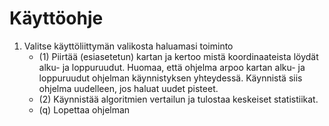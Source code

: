 # Käyttöohje

1. Valitse käyttöliittymän valikosta haluamasi toiminto
    * (1) Piirtää (esiasetetun) kartan ja kertoo mistä koordinaateista löydät alku- ja loppuruudut. Huomaa, että ohjelma arpoo kartan alku- ja loppuruudut ohjelman käynnistyksen yhteydessä. Käynnistä siis ohjelma uudelleen, jos haluat uudet pisteet.
    * (2) Käynnistää algoritmien vertailun ja tulostaa keskeiset statistiikat.
    * (q) Lopettaa ohjelman